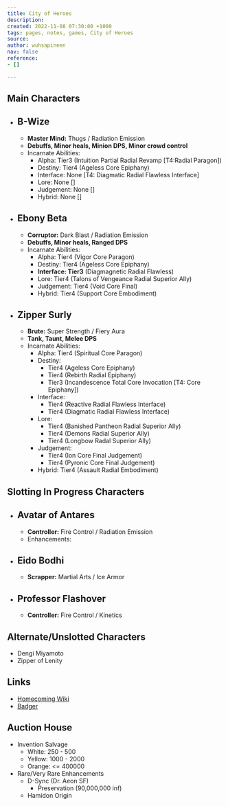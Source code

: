 ```yaml
---
title: City of Heroes
description: 
created: 2022-11-08 07:30:00 +1000
tags: pages, notes, games, City of Heroes
source: 
author: wuhsapineen
nav: false
reference:
- []

---
```

## Main Characters
-   B-Wize
    -
    -   **Master Mind:** Thugs / Radiation Emission 
    -   **Debuffs, Minor heals, Minion DPS, Minor crowd control**
    -   Incarnate Abilities:
        -   Alpha: Tier3 (Intuition Partial Radial Revamp \[T4:Radial Paragon])
        -   Destiny: Tier4 (Ageless Core Epiphany)
        -   Interface: None \[T4: Diagmatic Radial Flawless Interface]
        -   Lore: None \[]
        -   Judgement: None \[]
        -   Hybrid: None \[]
-   Ebony Beta    
    -   
    -   **Corruptor:** Dark Blast / Radiation Emission
    -   **Debuffs, Minor heals, Ranged DPS**
    -   Incarnate Abilities:
        -   Alpha: Tier4 (Vigor Core Paragon)
        -   Destiny: Tier4 (Ageless Core Epiphany)
        -   **Interface: Tier3** (Diagmagnetic Radial Flawless)
        -   Lore: Tier4 (Talons of Vengeance Radial Superior Ally)
        -   Judgement: Tier4 (Void Core Final)
        -   Hybrid: Tier4 (Support Core Embodiment)
-   Zipper Surly
    -   
    -   **Brute:** Super Strength / Fiery Aura
    -   **Tank, Taunt, Melee DPS**
    -   Incarnate Abilities:
        -   Alpha: Tier4 (Spiritual Core Paragon)
        -   Destiny: 
            -   Tier4 (Ageless Core Epiphany)
            -   Tier4 (Rebirth Radial Epiphany)
            -   Tier3 (Incandescence Total Core Invocation \[T4: Core Epiphany])
        -   Interface: 
            -   Tier4 (Reactive Radial Flawless Interface)
            -   Tier4 (Diagmatic Radial Flawless Interface)
        -   Lore: 
            -   Tier4 (Banished Pantheon Radial Superior Ally)
            -   Tier4 (Demons Radial Superior Ally)
            -   Tier4 (Longbow Radal Superior Ally)
        -   Judgement: 
            -   Tier4 (Ion Core Final Judgement)
            -   Tier4 (Pyronic Core Final Judgement)
        -   Hybrid: Tier4 (Assault Radial Embodiment)

## Slotting In Progress Characters
-   Avatar of Antares
    -
    -   **Controller:** Fire Control / Radiation Emission
    -   Enhancements:
        <div id="enhancements_avatarofantares"></div>
-   Eido Bodhi
    -
    -   **Scrapper:** Martial Arts / Ice Armor
-   Professor Flashover
    -
    -   **Controller:** Fire Control / Kinetics

## Alternate/Unslotted Characters
-   Dengi Miyamoto
-   Zipper of Lenity

## Links
-   [Homecoming Wiki][4-1]
-   [Badger][4-2]

## Auction House

-   Invention Salvage
    -   White: 250 - 500
    -   Yellow: 1000 - 2000
    -   Orange: <= 400000
-   Rare/Very Rare Enhancements
    -   D-Sync (Dr. Aeon SF)
        -   Preservation (90,000,000 inf)
    -   Hamidon Origin

<br />

<!-- referencelinks -->
[4-1]: https://homecoming.wiki/wiki/Main_Page
[4-2]: https://n15g.github.io/badger/
<!-- endreferencelinks -->